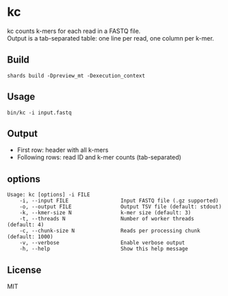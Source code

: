 # kc

kc counts k-mers for each read in a FASTQ file.  
Output is a tab-separated table: one line per read, one column per k-mer.

## Build

```
shards build -Dpreview_mt -Dexecution_context
```

## Usage

```
bin/kc -i input.fastq
```

## Output

- First row: header with all k-mers
- Following rows: read ID and k-mer counts (tab-separated)

## options

```
Usage: kc [options] -i FILE
    -i, --input FILE                 Input FASTQ file (.gz supported)
    -o, --output FILE                Output TSV file (default: stdout)
    -k, --kmer-size N                k-mer size (default: 3)
    -t, --threads N                  Number of worker threads (default: 4)
    -c, --chunk-size N               Reads per processing chunk (default: 1000)
    -v, --verbose                    Enable verbose output
    -h, --help                       Show this help message
```

## License

MIT
